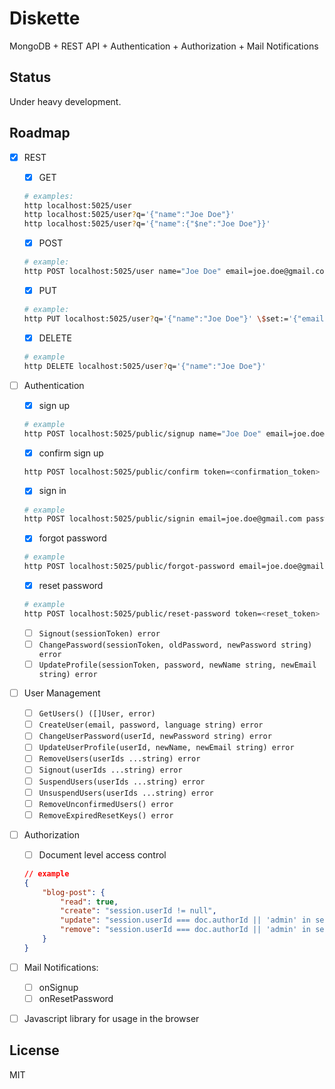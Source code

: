 # Diskette

MongoDB + REST API + Authentication + Authorization + Mail Notifications

## Status

Under heavy development.

## Roadmap

- [x] REST

    - [x] GET
    ```bash
    # examples:
    http localhost:5025/user
    http localhost:5025/user?q='{"name":"Joe Doe"}'
    http localhost:5025/user?q='{"name":{"$ne":"Joe Doe"}}'
    ```

    - [x] POST
    ```bash
    # example:
    http POST localhost:5025/user name="Joe Doe" email=joe.doe@gmail.com
    ```

    - [x] PUT
    ```bash
    # example:
    http PUT localhost:5025/user?q='{"name":"Joe Doe"}' \$set:='{"email":"jdoe@gmail.com"}'
    ```

    - [x] DELETE
    ```bash
    # example
    http DELETE localhost:5025/user?q='{"name":"Joe Doe"}'
    ```

- [ ] Authentication

    - [x] sign up
    ```bash
    # example
    http POST localhost:5025/public/signup name="Joe Doe" email=joe.doe@gmail.com password=abc language=en
    ```

    - [x] confirm sign up
    ```bash
    http POST localhost:5025/public/confirm token=<confirmation_token>
    ```

    - [x] sign in
    ```bash
    # example
    http POST localhost:5025/public/signin email=joe.doe@gmail.com password=abc
    ```

    - [x] forgot password
    ```bash
    # example
    http POST localhost:5025/public/forgot-password email=joe.doe@gmail.com
    ```

    - [x] reset password
    ```bash
    # example
    http POST localhost:5025/public/reset-password token=<reset_token> password=123
    ```

    - [ ] `Signout(sessionToken) error`
    - [ ] `ChangePassword(sessionToken, oldPassword, newPassword string) error`
    - [ ] `UpdateProfile(sessionToken, password, newName string, newEmail string) error`

- [ ] User Management
    - [ ] `GetUsers() ([]User, error)`
    - [ ] `CreateUser(email, password, language string) error`
    - [ ] `ChangeUserPassword(userId, newPassword string) error`
    - [ ] `UpdateUserProfile(userId, newName, newEmail string) error`
    - [ ] `RemoveUsers(userIds ...string) error`
    - [ ] `Signout(userIds ...string) error`
    - [ ] `SuspendUsers(userIds ...string) error`
    - [ ] `UnsuspendUsers(userIds ...string) error`
    - [ ] `RemoveUnconfirmedUsers() error`
    - [ ] `RemoveExpiredResetKeys() error`

- [ ] Authorization
    - [ ] Document level access control
    ```json
    // example
    {
        "blog-post": {
            "read": true,
            "create": "session.userId != null",
            "update": "session.userId === doc.authorId || 'admin' in session.userRoles",
            "remove": "session.userId === doc.authorId || 'admin' in session.userRoles"
        }
    }
    ```

- [ ] Mail Notifications:
    - [ ] onSignup
    - [ ] onResetPassword

- [ ] Javascript library for usage in the browser


## License

MIT
